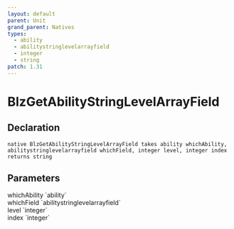 ```yaml
---
layout: default
parent: Unit
grand_parent: Natives
types:
  - ability
  - abilitystringlevelarrayfield
  - integer
  - string
patch: 1.31
---
```


# BlzGetAbilityStringLevelArrayField

## Declaration

```
native BlzGetAbilityStringLevelArrayField takes ability whichAbility, abilitystringlevelarrayfield whichField, integer level, integer index returns string
```

## Parameters
<dl>
  <dt>whichAbility `ability`</dt>
  <dd></dd>

  <dt>whichField `abilitystringlevelarrayfield`</dt>
  <dd></dd>

  <dt>level `integer`</dt>
  <dd></dd>

  <dt>index `integer`</dt>
  <dd></dd>
</dl>